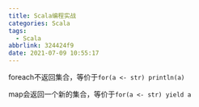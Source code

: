 ```yaml
---
title: Scala编程实战
categories: Scala
tags:
  - Scala
abbrlink: 324424f9
date: 2021-07-09 10:55:17
---
```



foreach不返回集合，等价于`for(a <- str) println(a)`

map会返回一个新的集合，等价于`for(a <- str) yield a`


